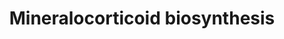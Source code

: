 ---
annotations:
- id: PW:0000773
  parent: classic metabolic pathway
  type: Pathway Ontology
  value: aldosterone biosynthetic pathway
- id: PW:0000771
  parent: classic metabolic pathway
  type: Pathway Ontology
  value: mineralocorticoid biosynthetic pathway
- id: PW:0000010
  parent: classic metabolic pathway
  type: Pathway Ontology
  value: lipid metabolic pathway
- id: PW:0000002
  parent: classic metabolic pathway
  type: Pathway Ontology
  value: classic metabolic pathway
authors:
- Conroy lipids
- Egonw
- DeSl
- LinaSchiffer
- Eweitz
citedin: ''
communities:
- ONTOX
description: Mineralocorticoid synthesis and metabolism, which produce adrenal steroid
  hormones from cholesterol. These hormones regulate sodium retention in the kidneys
  and are therefore essential in sodium balance, intravascular volume, and blood pressure
  [PMID:8839934].  The pathway knowledge depicted in this model stems from William
  Griffiths.  Metabolic reactions currently without a Rhea ID have been added in bold
  to the pathway model.
last-edited: 2024-07-23
ndex: null
organisms:
- Homo sapiens
redirect_from:
- /index.php/Pathway:WP5279
- /instance/WP5279
- /instance/WP5279_r134507
revision: r134507
schema-jsonld:
- '@context': https://schema.org/
  '@id': https://wikipathways.github.io/pathways/WP5279.html
  '@type': Dataset
  creator:
    '@type': Organization
    name: WikiPathways
  description: Mineralocorticoid synthesis and metabolism, which produce adrenal steroid
    hormones from cholesterol. These hormones regulate sodium retention in the kidneys
    and are therefore essential in sodium balance, intravascular volume, and blood
    pressure [PMID:8839934].  The pathway knowledge depicted in this model stems from
    William Griffiths.  Metabolic reactions currently without a Rhea ID have been
    added in bold to the pathway model.
  keywords:
  - 11-Dehydrocorticosterone
  - 11-deoxycorticosterone
  - 11β,18,21-trihydroxy-5β-pregnan-3,20-dione
  - 18-Hydroxy-11-dehydrotetrahydrocorticosterone
  - 18-Hydroxycorticosterone
  - 3alpha,11beta,18,21-tetrahydroxy-5beta-pregnan-20-one
  - 3alpha,21-dihydroxy-5beta-pregnane-11,20-dione
  - 5alpha-Dihydrocorticosterone
  - 5alpha-pregnan-21-ol-3,11,20-trione
  - 5beta-Dihydroaldosterone
  - 5beta-Dihydrocorticosterone
  - 5beta-dihydrodeoxycorticosterone
  - 5beta-pregnan-21-ol-3,11,20-trione
  - AKR1C1
  - AKR1C2
  - AKR1C3
  - AKR1C4
  - AKR1D1
  - Aldosterone
  - Aldosterone 18-glucuronide
  - Alfadolone
  - Allotetrahydrocorticosterone
  - CYP11B1
  - CYP11B2
  - CYP21A2
  - Corticosterone
  - HSD11B1
  - HSD11B2
  - Progesterone
  - SRD5A1
  - SRD5A2
  - Tetrahydroaldosterone
  - Tetrahydrocorticosterone
  - UGT1A10
  - UGT2B7
  license: CC0
  name: Mineralocorticoid biosynthesis
seo: CreativeWork
title: Mineralocorticoid biosynthesis
wpid: WP5279
---